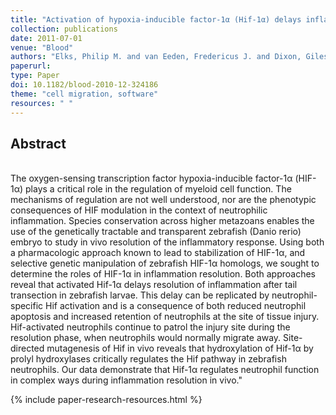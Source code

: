 ```yaml
---
title: "Activation of hypoxia-inducible factor-1α (Hif-1α) delays inflammation resolution by reducing neutrophil apoptosis and reverse migration in a zebrafish inflammation model"
collection: publications
date: 2011-07-01
venue: "Blood"
authors: "Elks, Philip M. and van Eeden, Fredericus J. and Dixon, Giles and Wang, Xingang and Reyes-Aldasoro, Constantino Carlos and Ingham, Philip W. and Whyte, Moira K. B. and Walmsley, Sarah R.,   Stephen A. Renshaw"
paperurl:
type: Paper
doi: 10.1182/blood-2010-12-324186
theme: "cell migration, software"
resources: " "
---
```

<h2> Abstract </h2>  <br> The oxygen-sensing transcription factor hypoxia-inducible factor-1α (HIF-1α) plays a critical role in the regulation of myeloid cell function. The mechanisms of regulation are not well understood, nor are the phenotypic consequences of HIF modulation in the context of neutrophilic inflammation. Species conservation across higher metazoans enables the use of the genetically tractable and transparent zebrafish (Danio rerio) embryo to study in vivo resolution of the inflammatory response. Using both a pharmacologic approach known to lead to stabilization of HIF-1α, and selective genetic manipulation of zebrafish HIF-1α homologs, we sought to determine the roles of HIF-1α in inflammation resolution. Both approaches reveal that activated Hif-1α delays resolution of inflammation after tail transection in zebrafish larvae. This delay can be replicated by neutrophil-specific Hif activation and is a consequence of both reduced neutrophil apoptosis and increased retention of neutrophils at the site of tissue injury. Hif-activated neutrophils continue to patrol the injury site during the resolution phase, when neutrophils would normally migrate away. Site-directed mutagenesis of Hif in vivo reveals that hydroxylation of Hif-1α by prolyl hydroxylases critically regulates the Hif pathway in zebrafish neutrophils. Our data demonstrate that Hif-1α regulates neutrophil function in complex ways during inflammation resolution in vivo."

{% include paper-research-resources.html %}
